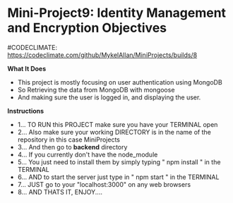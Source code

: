 # Mini-Project9: Identity Management and Encryption Objectives
#CODECLIMATE: https://codeclimate.com/github/MykelAllan/MiniProjects/builds/8


**What It Does**

- This project is mostly focusing on user authentication using MongoDB
- So Retrieving the data from MongoDB with mongoose
- And making sure the user is logged in, and displaying the user.

**Instructions**
- 1... TO RUN this PROJECT make sure you have your TERMINAL open
- 2... Also make sure your working DIRECTORY is in the name of the repository in this case MiniProjects
- 3... And then go to **backend** directory
- 4... If you currently don't have the node_module
- 5... You  just need to install them by simply typing " npm install " in the TERMINAL
- 6... AND to start the server just type in " npm start " in the TERMINAL
- 7... JUST go to your "localhost:3000" on any web browsers
- 8... AND THATS IT, ENJOY....

